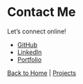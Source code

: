 
# Contact Me

Let’s connect online!

- [GitHub](https://github.com/ShalluCa10)
-  [LinkedIn](https://www.linkedin.com/in/shallu-sameera-aa5b85280/)
- [Portfolio](shallusameera10.github.io/shallu_portfolio/)

[Back to Home](./index.md)  |  [ Projects](./projects.md)

